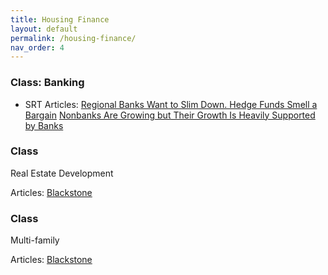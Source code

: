 ```yaml
---
title: Housing Finance
layout: default
permalink: /housing-finance/
nav_order: 4
---
```

### **Class: Banking**
- SRT
Articles:
[Regional Banks Want to Slim Down. Hedge Funds Smell a Bargain](https://www.wsj.com/finance/banking/regional-banks-want-to-slim-down-hedge-funds-smell-a-bargain-f4e1d0fe?mod=hp_lead_pos6)
[Nonbanks Are Growing but Their Growth Is Heavily Supported by Banks](https://libertystreeteconomics.newyorkfed.org/2024/06/nonbanks-are-growing-but-their-growth-is-heavily-supported-by-banks/)

### **Class**

Real Estate Development

Articles:
[Blackstone](https://www.wsj.com/real-estate/blackstone-making-10-billion-multifamily-purchase-going-on-the-real-estate-offensive-f3126928?mod=article_inline)


### **Class**

Multi-family

Articles:
[Blackstone](https://www.wsj.com/real-estate/blackstone-making-10-billion-multifamily-purchase-going-on-the-real-estate-offensive-f3126928?mod=article_inline)